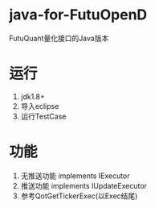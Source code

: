# java-for-FutuOpenD
FutuQuant量化接口的Java版本

# 运行
1. jdk1.8+
2. 导入eclipse
3. 运行TestCase


# 功能
1. 无推送功能 implements IExecutor
2. 推送功能 implements IUpdateExecutor
3. 参考QotGetTickerExec(以Exec结尾)
